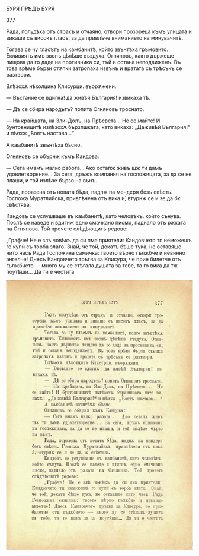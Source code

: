 ﻿БУРЯ ПРѢДЪ БУРЯ

377

Рада, полудѣха отъ страхъ и отчаяно, отвори прозореца къмъ улицата и викаше съ високъ гласъ, за да привлѣче вниманието на минувачитѣ.

Тогава се чу гласътъ на камбанитѣ, който звънтѣха гръмовито. Екливиятъ имъ звонъ цѣлѣше въздуха. Огняновъ, както държеше пищова да го даде на противника си, тъй и остана неподвиженъ. Въ това врѣме бързи стѫпки затропаха извънъ и вратата съ трѣсъкъ се разтвори.

Влѣзохѫ нѣколцина Клисурци. въорѫжени.

— Въстание се вдигна! да живѣй България! извикаха тѣ.

— Дѣ се сбира народътъ? попита Огняновъ троснато.

— На крайщата, на Зли-Долъ, на Прѣсвета... Не се майте! И бунтовницитѣ излѣзохѫ бързпшката, като викаха: „Даживѣй България!“ и пѣяхж „Боятъ настава...“

А камбанитѣ звънтѣха бѣсно.

Огняновъ се обърнж къмъ Кандова:

— Сега имамъ малко работа... Ако остапж живъ щж ти дамъ удовлетворение... За сега, дръжъ компания на госпожицата, за да се не плаши, и той излѣзе бързо на вънъ.

Рада, поразена отъ новата бѣда, падпж па мендеря безъ свѣсть. Госпожа Муратлийска, привлѣчена отъ вика и́, втурнж се и зе да бк свѣстява.

Кандовъ се услушваше въ камбанитѣ, като человѣкъ. който сънува. Послѣ се наведе и вдигнж едно смачкано писмо, паднало отъ ржката па Огнянова. Той прочете слѣдѣющитѣ редове:

„Графче! Не е злѣ човѣкъ да си пма приятели: Кандовчето тп неможешъ го купѝ съ торба злато. Знай, че той, докатъ бѣше тука, не оставяше нито часъ Рада Госпожина самичка: твоето вѣрно гължбче и невинно ангелче! Днесъ Кандовчето тръгва за Клисура, че прие билетче отъ гължбчето — много му се стѣгала душата за тебе, та го вика да тж поутѣши... Да ти е честита

![original](images/420.jpg)


